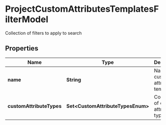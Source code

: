 

# ProjectCustomAttributesTemplatesFilterModel

Collection of filters to apply to search

## Properties

| Name | Type | Description | Notes |
|------------ | ------------- | ------------- | -------------|
|**name** | **String** | Name of custom attribute template |  [optional] |
|**customAttributeTypes** | **Set&lt;CustomAttributeTypesEnum&gt;** | Collection of custom attributes types |  [optional] |



